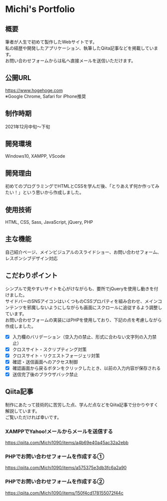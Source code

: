 # Michi's Portfolio

## 概要
筆者が人生で初めて製作したWebサイトです。  
私の経歴や開発したアプリケーション、執筆したQiita記事などを掲載しています。  
お問い合わせフォームからは私へ直接メールを送信いただけます。  

## 公開URL
https://www.hogehoge.com  
※Google Chrome, Safari for iPhone推奨

## 制作時期
2021年12月中旬～下旬

## 開発環境
Windows10, XAMPP, VScode

## 開発理由
初めてのプログラミングでHTMLとCSSを学んだ後、「とりあえず何か作ってみたい！」という思いから作成しました。

## 使用技術
HTML, CSS, Sass, JavaScript, jQuery, PHP

## 主な機能
自己紹介ページ、メインビジュアルのスライドショー、お問い合わせフォーム、レスポンシブデザイン対応

## こだわりポイント
シンプルで見やすいサイトを心がけながらも、要所でjQueryを使用し動きを付けました。  
サイドバーのSNSアイコンはいくつものCSSプロパティを組み合わせ、メインコンテンツを邪魔しないようにしながらも画面にスクロールに追従するよう調整しています。  
お問い合わせフォームの実装にはPHPを使用しており、下記の点を考慮しながら作成しました。

- [x]  入力欄のバリデーション（空入力の禁止、形式に合わない文字列の入力禁止）
- [x]  クロスサイト・スクリプティング対策
- [x]  クロスサイト・リクエストフォージェリ対策
- [x]  確認・送信画面へのアクセス制御
- [x]  確認画面から戻るボタンをクリックしたとき、以前の入力内容が保存される
- [x]  送信完了後のブラウザバック禁止

## Qiita記事
制作にあたって技術的に苦労した点、学んだ点などをQiita記事で分かりやすく解説しています。  
ご覧いただければ幸いです。

### XAMPPでYahoo!メールからメールを送信する  
https://qiita.com/Michi1090/items/a4b69e40a45ac32a2ebb

### PHPでお問い合わせフォームを作成する①
https://qiita.com/Michi1090/items/a575375e3db3fc6a2a90

### PHPでお問い合わせフォームを作成する②
https://qiita.com/Michi1090/items/150f4cd178155072f44c
